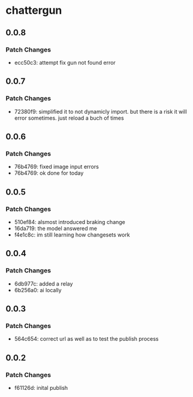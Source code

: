 # chattergun

## 0.0.8

### Patch Changes

- ecc50c3: attempt fix gun not found error

## 0.0.7

### Patch Changes

- 72380f9: simplified it to not dynamicly import. but there is a risk it will error sometimes. just reload a buch of times

## 0.0.6

### Patch Changes

- 76b4769: fixed image input errors
- 76b4769: ok done for today

## 0.0.5

### Patch Changes

- 510ef84: alsmost introduced braking change
- 16da719: the model answered me
- f4e1c8c: im still learning how changesets work

## 0.0.4

### Patch Changes

- 6db977c: added a relay
- 6b256a0: ai locally

## 0.0.3

### Patch Changes

- 564c654: correct url as well as to test the publish process

## 0.0.2

### Patch Changes

- f61126d: inital publish
